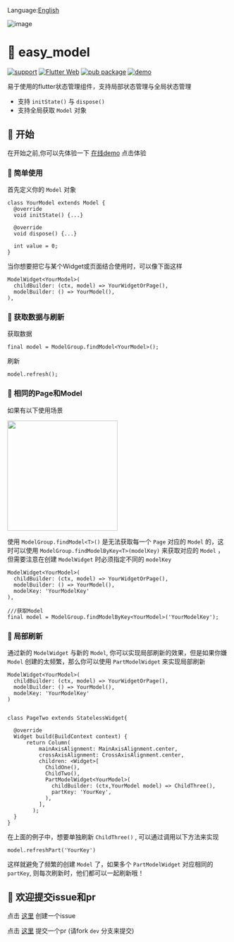 
Language:[English](https://github.com/asjqkkkk/easy_model/blob/master/README.md)

![image](https://user-images.githubusercontent.com/30992818/82860003-f7158380-9f4a-11ea-8836-448fb5879c15.png)

# 💼 easy_model

[![support](https://img.shields.io/badge/platform-flutter%7Cdart%20vm-ff69b4.svg?style=flat-square)](https://github.com/asjqkkkk/easy_model)
[![Flutter Web](https://github.com/asjqkkkk/easy_model/workflows/Flutter%20Web/badge.svg)](https://github.com/asjqkkkk/easy_model/actions)
[![pub package](https://img.shields.io/pub/v/easy_model.svg)](https://pub.dartlang.org/packages/easy_model)
[![demo](https://img.shields.io/badge/demo-online-brightgreen)](http://oldben.gitee.io/easy_model/#/)

易于使用的flutter状态管理组件，支持局部状态管理与全局状态管理

- 支持 `initState()` 与 `dispose()`
- 支持全局获取 `Model` 对象

## 🚀 开始

在开始之前,你可以先体验一下 [在线demo](http://oldben.gitee.io/easy_model/#/) 点击体验

### 🔑 简单使用

首先定义你的 `Model` 对象

```
class YourModel extends Model {
  @override
  void initState() {...}

  @override
  void dispose() {...}

  int value = 0;
}
```

当你想要把它与某个Widget或页面结合使用时，可以像下面这样

```
ModelWidget<YourModel>(
  childBuilder: (ctx, model) => YourWidgetOrPage(),
  modelBuilder: () => YourModel(),
),
```
### 🔄 获取数据与刷新

获取数据


```
final model = ModelGroup.findModel<YourModel>();
```

刷新

```
model.refresh();
```

### 📃 相同的Page和Model

如果有以下使用场景

<img src="https://user-images.githubusercontent.com/30992818/82787545-35eb0100-9e99-11ea-9c27-913ad2190bd2.png" width=250>

使用 `ModelGroup.findModel<T>()` 是无法获取每一个 `Page` 对应的 `Model` 的，这时可以使用 `ModelGroup.findModelByKey<T>(modelKey)` 来获取对应的 `Model` ，但需要注意在创建 `ModelWidget` 时必须指定不同的 `modelKey`


```
ModelWidget<YourModel>(
  childBuilder: (ctx, model) => YourWidgetOrPage(),
  modelBuilder: () => YourModel(),
  modelKey: 'YourModelKey'
),

///获取Model
final model = ModelGroup.findModelByKey<YourModel>('YourModelKey');
```


### 🦋 局部刷新

通过新的 `ModelWidget` 与新的 `Model`, 你可以实现局部刷新的效果，但是如果你嫌 `Model` 创建的太频繁，那么你可以使用 `PartModelWidget` 来实现局部刷新


```
ModelWidget<YourModel>(
  childBuilder: (ctx, model) => YourWidgetOrPage(),
  modelBuilder: () => YourModel(),
  modelKey: 'YourModelKey'
)


class PageTwo extends StatelessWidget{

  @override
  Widget build(BuildContext context) {
      return Column(
          mainAxisAlignment: MainAxisAlignment.center,
          crossAxisAlignment: CrossAxisAlignment.center,
          children: <Widget>[
            ChildOne(),
            ChildTwo(),
            PartModelWidget<YourModel>(
              childBuilder: (ctx,YourModel model) => ChildThree(),
              partKey: 'YourKey',
            ),
          ],
        );
  }
}
```

在上面的例子中，想要单独刷新 `ChildThree()` , 可以通过调用以下方法来实现


```
model.refreshPart('YourKey')
```

这样就避免了频繁的创建 `Model` 了，如果多个 `PartModelWidget` 对应相同的 `partKey`, 则每次刷新时，他们都可以一起刷新哦！

## 🤗 欢迎提交issue和pr

点击 [这里](https://github.com/asjqkkkk/easy_model/issues/new) 创建一个issue

点击 [这里](https://github.com/asjqkkkk/easy_model/compare) 提交一个pr (请fork `dev` 分支来提交)